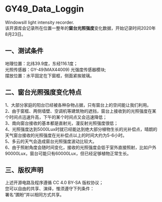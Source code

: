 # GY49_Data_Loggin
Windowsill light intensity recorder.  
该开源库会记录所在位置一整年的**窗台光照强度**变化数据，开始记录时间2020年​8月23日。​  

## 一、测试条件
地理位置：北纬39.9度，东经116.1度；  
光照传感器：GY-49(MAX44009) 光强度传感器模块;  
摆放位置：水平固定在下窗框，侧面紧挨玻璃。  
## 二、窗台光照强度变化特点
1、大部分家庭的阳台已经被各种杂物占据，只有窗台上的空间能让我们利用。  
2、由于窗框、两侧墙壁、空调机等建筑物的遮挡，窗台上接收到的光照强度在某个时间点迅速升高，下午的某个时间点又会迅速降低；  
3、南向窗台接收的基本都是直射光，漫反射光照强度很低；  
4、光照强度达到5000Lux时就已经能达到绝大部分植物生长的光补偿点，晴朗的天气窗台接收的光照强度在光补偿点以上的时间大约为5-6小时。  
5、多云的天气会造成窗台光照强度波动比较大。  
6、由于照射角度会随时间变化，接收的光照强度会低于室外直接照射，比如户外90000Lux，窗台可能只有60000Lux，但已经足够植物正常生长。  
## 三、版权声明
上述开源电路及程序遵循 CC 4.0 BY-SA 版权协议；  
您可以自由的共享、演绎，惟须遵守下列条件：  
署名“圃盼”并以相同方式共享。  